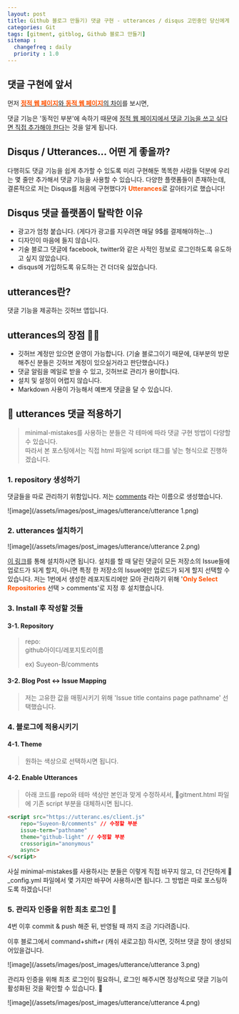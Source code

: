 ```yaml
---
layout: post
title: Github 블로그 만들기) 댓글 구현 - utterances / disqus 고민중인 당신에게
categories: Git
tags: [gitment, gitblog, Github 블로그 만들기]
sitemap :
  changefreq : daily
  priority : 1.0
---
```



## 댓글 구현에 앞서

먼저 [<span style="color:#ff5100">**정적 웹 페이지**</span>와 <span style="color:#ff5100">**동적 웹 페이지**</span>의 차이](https://suyeon-b.github.io/web/2021/08/25/%EC%A0%95%EC%A0%81-%EC%9B%B9-%ED%8E%98%EC%9D%B4%EC%A7%80%EC%99%80-%EB%8F%99%EC%A0%81-%EC%9B%B9-%ED%8E%98%EC%9D%B4%EC%A7%80.html)를 보시면,

댓글 기능은 '동적인 부분'에 속하기 때문에 <u>정적 웹 페이지에서 댓글 기능을 쓰고 싶다면 직접 추가해야 한다</u>는 것을 알게 됩니다.







## Disqus / Utterances... 어떤 게 좋을까?

다행히도 댓글 기능을 쉽게 추가할 수 있도록 미리 구현해둔 똑똑한 사람들 덕분에 우리는 몇 줄만 추가해서 댓글 기능을 사용할 수 있습니다. 다양한 플랫폼들이 존재하는데, 결론적으로 저는 Disqus를 처음에 구현했다가 <span style="color:#ff5100">**Utterances**</span>로 갈아타기로 했습니다! 



## Disqus 댓글 플랫폼이 탈락한 이유

- 광고가 엄청 붙습니다. (게다가 광고를 지우려면 매달 9$를 결제해야하는...)
- 디자인이 마음에 들지 않습니다.
- 기술 블로그 댓글에 facebook, twitter와 같은 사적인 정보로 로그인하도록 유도하고 싶지 않았습니다.
- disqus에 가입하도록 유도하는 건 더더욱 싫었습니다.



## utterances란?

댓글 기능을 제공하는 깃허브 앱입니다.

## utterances의 장점 🧞‍♀️

- 깃허브 계정만 있으면 운영이 가능합니다. (기술 블로그이기 때문에, 대부분의 방문해주신 분들은 깃허브 계정이 있으실거라고 판단했습니다.)
- 댓글 알림을 메일로 받을 수 있고, 깃허브로 관리가 용이합니다.
- 설치 및 설정이 어렵지 않습니다.
- Markdown 사용이 가능해서 예쁘게 댓글을 달 수 있습니다.







## 🔮 utterances 댓글 적용하기

> minimal-mistakes를 사용하는 분들은 각 테마에 따라 댓글 구현 방법이 다양할 수 있습니다. <br>따라서 본 포스팅에서는 직접 html 파일에 script 태그를 넣는 형식으로 진행하겠습니다.







### 1. repository 생성하기

댓글들을 따로 관리하기 위함입니다. 저는 [comments](https://github.com/Suyeon-B/comments) 라는 이름으로 생성했습니다.

![image](/assets/images/post_images/utterance/utterance 1.png)





### 2. utterances 설치하기

![image](/assets/images/post_images/utterance/utterance 2.png)

[이 링크](https://github.com/apps/utterances)를 통해 설치하시면 됩니다. 설치를 할 때 달린 댓글이 모든 저장소의 Issue들에 업로드가 되게 할지, 아니면 특정 한 저장소의 Issue에만 업로드가 되게 할지 선택할 수 있습니다. 저는 1번에서 생성한 레포지토리에만 모아 관리하기 위해 '<span style="color:#ff5100">**Only Select Repositories**</span> 선택 > comments'로 지정 후 설치했습니다.







### 3. Install 후 작성할 것들

#### 	3-1. Repository

> repo:<br>github아이디/레포지토리이름
>
> ex) Suyeon-B/comments



#### 	3-2. Blog Post ↔️ Issue Mapping

> 저는 고유한 값을 매핑시키기 위해 'Issue title contains page pathname' 선택했습니다.







### 4. 블로그에 적용시키기

#### 	4-1. Theme

> 원하는 색상으로 선택하시면 됩니다.

#### 	4-2. Enable Utterances

> 아래 코드를 repo와 테마 색상만 본인과 맞게 수정하셔서, 📄gitment.html 파일에 기존 script 부분을 대체하시면 됩니다.

```html
<script src="https://utteranc.es/client.js"
    repo="Suyeon-B/comments" // 수정할 부분
    issue-term="pathname"
    theme="github-light" // 수정할 부분
    crossorigin="anonymous"
    async>
</script>  
```

사실 minimal-mistakes를 사용하시는 분들은 이렇게 직접 바꾸지 않고, 더 간단하게 📄_config.yml 파일에서 몇 가지만 바꾸어 사용하시면 됩니다. 그 방법은 따로 포스팅하도록 하겠습니다!







### 5. 관리자 인증을 위한 최초 로그인 🔐

4번 이후 commit & push 해준 뒤, 반영될 때 까지 조금 기다려줍니다.

이후 블로그에서 command+shift+r (캐쉬 새로고침) 하시면, 깃허브 댓글 창이 생성되어있을겁니다.

![image](/assets/images/post_images/utterance/utterance 3.png)

관리자 인증을 위해 최초 로그인이 필요하니, 로그인 해주시면 정상적으로 댓글 기능이 활성화된 것을 확인할 수 있습니다. 👏

![image](/assets/images/post_images/utterance/utterance 4.png)
